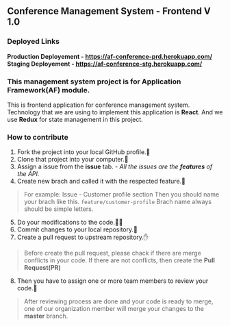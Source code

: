 ## Conference Management System - Frontend V 1.0
### Deployed Links
<b>Production Deployement - https://af-conference-prd.herokuapp.com/</b> \
<b>Staging Deployement - https://af-conference-stg.herokuapp.com/</b>
### This management system project is for Application Framework(AF) module.
This is frontend application for conference management system. Technology that we are using to implement this application is **React**. And we use **Redux** for state management in this project.

### How to contribute
1. Fork the project into your local GitHub profile.:fork_and_knife:
2. Clone that project into your computer.:rocket:
3. Assign a issue from the **issue** tab. - *All the issues are the **features** of the API.*
4. Create new brach and called it with the respected feature.:seedling:
> For example: Issue - Customer profile section
> Then you should name your brach like this.
> `feature/customer-profile`
> Brach name always should be simple letters.
5. Do your modifications to the code.👨‍💻
6. Commit changes to your local repository.💬
7. Create a pull request to upstream repository.:hand:
> Before create the pull request, please chack if there are merge conflicts in your code. If there are not conflicts, then create the **Pull Request(PR)**
8. Then you have to assign one or more team members to review your code.:eyes:
> After reviewing process are done and your code is ready to merge, one of our organization member will merge your changes to the **master** branch.
